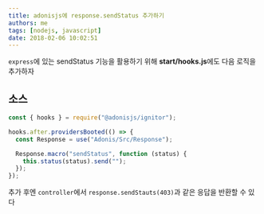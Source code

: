 ```yaml
---
title: adonisjs에 response.sendStatus 추가하기
authors: me
tags: [nodejs, javascript]
date: 2018-02-06 10:02:51
---
```


`express`에 있는 sendStatus 기능을 활용하기 위해 **start/hooks.js**에도 다음 로직을 추가하자

## 소스

```js title="start/hooks.js"
const { hooks } = require("@adonisjs/ignitor");

hooks.after.providersBooted(() => {
  const Response = use("Adonis/Src/Response");

  Response.macro("sendStatus", function (status) {
    this.status(status).send("");
  });
});
```

추가 후엔 `controller`에서 `response.sendStauts(403)`과 같은 응답을 반환할 수 있다
